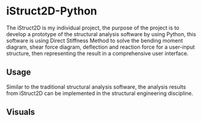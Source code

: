 # iStruct2D-Python

The iStruct2D is my individual project, the purpose of the project is to develop a prototype of the structural analysis software by using Python, 
this software is using Direct Stiffness Method to solve the bending moment diagram, shear force diagram, deflection and reaction force for a user-input structure, 
then representing the result in a comprehensive user interface.


## Usage

Similar to the traditional structural analysis software, the analysis results from iStruct2D can be implemented in the structural engineering discipline. 


## Visuals

